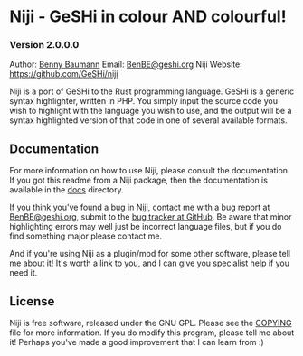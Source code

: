 Niji - GeSHi in colour AND colourful!
=====================================
### Version 2.0.0.0

Author:          [Benny Baumann](http://blog.benny-baumann.de/)
Email:           <BenBE@geshi.org>
Niji Website:    <https://github.com/GeSHi/niji>

Niji is a port of GeSHi to the Rust programming language.
GeSHi is a generic syntax highlighter, written in PHP. You simply
input the source code you wish to highlight with the language you
wish to use, and the output will be a syntax highlighted version
of that code in one of several available formats.

Documentation
-------------
For more information on how to use Niji, please consult the
documentation. If you got this readme from a Niji package, then
the documentation is available in the [docs](https://github.com/GeSHi/niji/tree/master/docs)
directory.

If you think you've found a bug in Niji, contact me with a bug
report at <BenBE@geshi.org>, submit to the [bug tracker at GitHub](https://github.com/GeSHi/niji/issues).
Be aware that minor highlighting errors may well just be incorrect
language files, but if you do find something major please contact me.

And if you're using Niji as a plugin/mod for some other software,
please tell me about it! It's worth a link to you, and I can give
you specialist help if you need it.

License
-------
Niji is free software, released under the GNU GPL. Please see the
[COPYING](https://github.com/GeSHi/niji/blob/master/COPYING)
file for more information. If you do modify this program, please tell
me about it! Perhaps you've made a good improvement that I can learn
from :)
